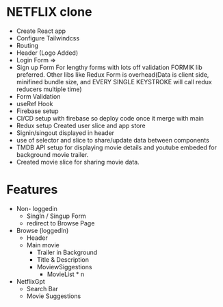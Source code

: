 # NETFLIX clone

- Create React app 
- Configure Tailwindcss
- Routing
- Header (Logo Added)
- Login Form => 
- Sign up Form
  For lengthy forms with lots off validation FORMIK lib preferred.
  Other libs like Redux Form is overhead(Data is client side, minifined bundle size, and EVERY SINGLE KEYSTROKE will call redux reducers multiple time)
- Form Validation
- useRef Hook 
- Firebase setup
- CI/CD setup with firebase so deploy code once it merge with main
- Redux setup Created user slice and app store 
- Signin/singout displayed in header
- use of selector and slice to share/update data between components
- TMDB API setup for displaying movie details and youtube embeded for background movie trailer.
- Created movie slice for sharing movie data.

# Features
- Non- loggedin
    - SingIn / Singup Form
    - redirect to Browse Page
- Browse (loggedIn)
    - Header
    - Main movie
        - Trailer in Background
        - Title & Description
        - MoviewSiggestions
            - MovieList * n
- NetflixGpt
    - Search Bar
    - Movie Suggestions
